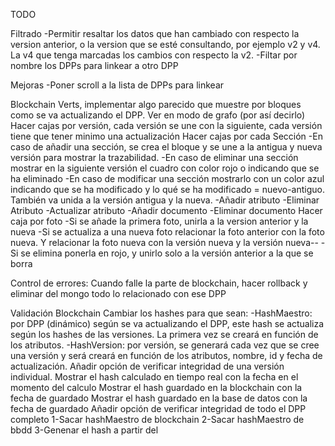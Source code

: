 TODO
    

Filtrado
    -Permitir resaltar los datos que han cambiado con respecto la version anterior, o la version que se esté consultando, por ejemplo v2 y v4. La v4 que tenga marcadas los cambios con respecto la v2.
    -Filtar por nombre los DPPs para linkear a otro DPP

Mejoras 
    -Poner scroll a la lista de DPPs para linkear

Blockchain Verts, implementar algo parecido que muestre por bloques como se va actualizando el DPP.
    Ver en modo de grafo (por así decirlo)
    Hacer cajas por versión, cada versión se une con la siguiente, cada versión tiene que tener minimo una actualización
        Hacer cajas por cada Sección
            -En caso de añadir una sección, se crea el bloque y se une a la antigua y nueva versión para mostrar la trazabilidad.
            -En caso de eliminar una sección mostrar en la siguiente versión el cuadro con color rojo o indicando que se ha eliminado
            -En caso de modificar una sección mostrarlo con un color azul indicando que se ha modificado y lo qué se ha modificado = nuevo-antiguo. También va unida a la versión antigua y la nueva.
                -Añadir atributo
                -Eliminar Atributo
                -Actualizar atributo
                -Añadir documento
                -Eliminar documento
        Hacer caja por foto
            -Si se añade la primera foto, unirla a la version anterior y la nueva
            -Si se actualiza a una nueva foto relacionar la foto anterior con la foto nueva. Y relacionar la foto nueva con la versión nueva y la versión nueva--
            -Si se elimina ponerla en rojo, y unirlo solo a la versión anterior a la que se borra



Control de errores:
    Cuando falle la parte de blockchain, hacer rollback y eliminar del mongo todo lo relacionado con ese DPP

Validación Blockchain
    Cambiar los hashes para que sean:
        -HashMaestro: por DPP (dinámico) según se va actualizando el DPP, este hash se actualiza según los hashes de las versiones. La primera vez se creará en función de los atributos.
        -HashVersion: por versión, se generará cada vez que se cree una versión y será creará en función de los atributos, nombre, id y fecha de actualización.
    Añadir opción de verificar integridad de una versión individual.
        Mostrar el hash calculado en tiempo real con la fecha en el momento del calculo
        Mostrar el hash guardado en la blockchain con la fecha de guardado
        Mostrar el hash guardado en la base de datos con la fecha de guardado
    Añadir opción de verificar integridad de todo el DPP completo
        1-Sacar hashMaestro de blockchain
        2-Sacar hashMaestro de bbdd
        3-Genenar el hash a partir del  

